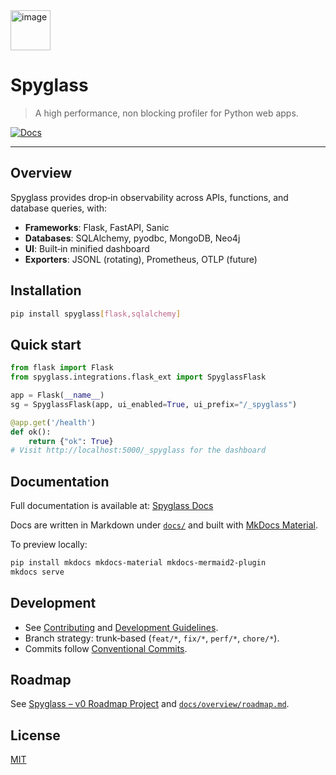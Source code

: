 <img width="64" height="64" alt="image" src="https://github.com/user-attachments/assets/663b4497-d023-49a6-9ce9-60c50c86df02" />

# Spyglass

> A high performance, non blocking profiler for Python web apps.

[![Docs](https://github.com/ankan97dutta/spyglass/actions/workflows/docs.yml/badge.svg)](https://ankan97dutta.github.io/spyglass/)

---

## Overview
Spyglass provides drop‑in observability across APIs, functions, and database queries, with:
- **Frameworks**: Flask, FastAPI, Sanic
- **Databases**: SQLAlchemy, pyodbc, MongoDB, Neo4j
- **UI**: Built‑in minified dashboard
- **Exporters**: JSONL (rotating), Prometheus, OTLP (future)

## Installation

```bash
pip install spyglass[flask,sqlalchemy]
```

## Quick start

```python
from flask import Flask
from spyglass.integrations.flask_ext import SpyglassFlask

app = Flask(__name__)
sg = SpyglassFlask(app, ui_enabled=True, ui_prefix="/_spyglass")

@app.get('/health')
def ok():
    return {"ok": True}
# Visit http://localhost:5000/_spyglass for the dashboard
```

## Documentation

Full documentation is available at: [Spyglass Docs](https://ankan97dutta.github.io/spyglass/)

Docs are written in Markdown under [`docs/`](./docs) and built with [MkDocs Material](https://squidfunk.github.io/mkdocs-material/).

To preview locally:
```bash
pip install mkdocs mkdocs-material mkdocs-mermaid2-plugin
mkdocs serve
```

## Development

- See [Contributing](./docs/meta/contributing.md) and [Development Guidelines](./docs/meta/development-guidelines.md).
- Branch strategy: trunk‑based (`feat/*`, `fix/*`, `perf/*`, `chore/*`).
- Commits follow [Conventional Commits](https://www.conventionalcommits.org/).

## Roadmap

See [Spyglass – v0 Roadmap Project](https://github.com/ankan97dutta/spyglass/projects) and [`docs/overview/roadmap.md`](./docs/overview/roadmap.md).

## License

[MIT](./LICENSE)
